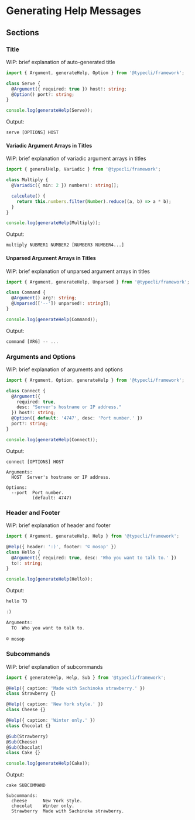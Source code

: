 # Generating Help Messages

## Sections

### Title

WIP: brief explanation of auto-generated title

```ts
import { Argument, generateHelp, Option } from '@typecli/framework';

class Serve {
  @Argument({ required: true }) host!: string;
  @Option() port?: string;
}

console.log(generateHelp(Serve));
```

Output:

```
serve [OPTIONS] HOST
```

#### Variadic Argument Arrays in Titles

WIP: brief explanation of variadic argument arrays in titles

```ts
import { generalHelp, Variadic } from '@typecli/framework';

class Multiply {
  @Variadic({ min: 2 }) numbers!: string[];

  calculate() {
    return this.numbers.filter(Number).reduce((a, b) => a * b);
  }
}

console.log(generateHelp(Multiply));
```

Output:

```
multiply NUBMER1 NUMBER2 [NUMBER3 NUMBER4...]
```

#### Unparsed Argument Arrays in Titles

WIP: brief explanation of unparsed argument arrays in titles

```ts
import { Argument, generateHelp, Unparsed } from '@typecli/framework';

class Command {
  @Argument() arg?: string;
  @Unparsed(['--']) unparsed!: string[];
}

console.log(generateHelp(Command));
```

Output:

```ts
command [ARG] -- ...
```

### Arguments and Options

WIP: brief explanation of arguments and options

```ts
import { Argument, Option, generateHelp } from '@typecli/framework';

class Connect {
  @Argument({
    required: true,
    desc: "Server's hostname or IP address."
  }) host!: string;
  @Option({ default: '4747', desc: 'Port number.' })
  port?: string;
}

console.log(generateHelp(Connect));
```

Output:

```
connect [OPTIONS] HOST

Arguments:
  HOST  Server's hostname or IP address.

Options:
  --port  Port number.
          (default: 4747)
```

### Header and Footer

WIP: brief explanation of header and footer

```ts
import { Argument, generateHelp, Help } from '@typecli/framework';

@Help({ header: ':)', footer: '© mosop' })
class Hello {
  @Argument({ required: true, desc: 'Who you want to talk to.' })
  to!: string;
}

console.log(generateHelp(Hello));
```

Output:

```ts
hello TO

:)

Arguments:
  TO  Who you want to talk to.
  
© mosop
```

### Subcommands

WIP: brief explanation of subcommands

```ts
import { generateHelp, Help, Sub } from '@typecli/framework';

@Help({ caption: 'Made with Sachinoka strawberry.' })
class Strawberry {}

@Help({ caption: 'New York style.' })
class Cheese {}

@Help({ caption: 'Winter only.' })
class Chocolat {}

@Sub(Strawberry)
@Sub(Cheese)
@Sub(Chocolat)
class Cake {}

console.log(generateHelp(Cake));
```

Output:

```
cake SUBCOMMAND

Subcommands:
  cheese      New York style.
  chocolat    Winter only.
  Strawberry  Made with Sachinoka strawberry.
```

